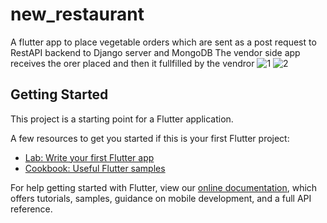 # new_restaurant
A flutter app to place vegetable orders which are sent as a post request to RestAPI backend to Django server and MongoDB 
The vendor side app receives the orer placed and then it fullfilled by the vendror
![1](https://user-images.githubusercontent.com/46458859/78283549-8f8b1b00-753b-11ea-8fc4-bb41be524931.JPG)
![2](https://user-images.githubusercontent.com/46458859/78283456-6e2a2f00-753b-11ea-9965-ba5035b2ee64.JPG)


## Getting Started

This project is a starting point for a Flutter application.

A few resources to get you started if this is your first Flutter project:

- [Lab: Write your first Flutter app](https://flutter.dev/docs/get-started/codelab)
- [Cookbook: Useful Flutter samples](https://flutter.dev/docs/cookbook)

For help getting started with Flutter, view our
[online documentation](https://flutter.dev/docs), which offers tutorials,
samples, guidance on mobile development, and a full API reference.
